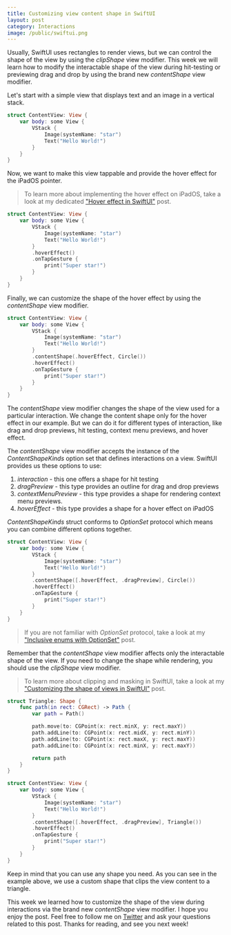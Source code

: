 ```yaml
---
title: Customizing view content shape in SwiftUI
layout: post
category: Interactions
image: /public/swiftui.png
---
```


Usually, SwiftUI uses rectangles to render views, but we can control the shape of the view by using the *clipShape* view modifier. This week we will learn how to modify the interactable shape of the view during hit-testing or previewing drag and drop by using the brand new *contentShape* view modifier.

Let's start with a simple view that displays text and an image in a vertical stack.

```swift
struct ContentView: View {
    var body: some View {
        VStack {
            Image(systemName: "star")
            Text("Hello World!")
        }
    }
}
```

Now, we want to make this view tappable and provide the hover effect for the iPadOS pointer.

> To learn more about implementing the hover effect on iPadOS, take a look at my dedicated ["Hover effect in SwiftUI"](/2020/03/25/hover-effect-in-swiftui/) post.

```swift
struct ContentView: View {
    var body: some View {
        VStack {
            Image(systemName: "star")
            Text("Hello World!")
        }
        .hoverEffect()
        .onTapGesture {
            print("Super star!")
        }
    }
}
```

Finally, we can customize the shape of the hover effect by using the *contentShape* view modifier.

```swift
struct ContentView: View {
    var body: some View {
        VStack {
            Image(systemName: "star")
            Text("Hello World!")
        }
        .contentShape(.hoverEffect, Circle())
        .hoverEffect()
        .onTapGesture {
            print("Super star!")
        }
    }
}
```

The *contentShape* view modifier changes the shape of the view used for a particular interaction. We change the content shape only for the hover effect in our example. But we can do it for different types of interaction, like drag and drop previews, hit testing, context menu previews, and hover effect.

The *contentShape* view modifier accepts the instance of the *ContentShapeKinds* option set that defines interactions on a view. SwiftUI provides us these options to use:

1. *interaction* - this one offers a shape for hit testing
2. *dragPreview* - this type provides an outline for drag and drop previews
3. *contextMenuPreview* - this type provides a shape for rendering context menu previews.
4. *hoverEffect* - this type provides a shape for a hover effect on iPadOS

*ContentShapeKinds* struct conforms to *OptionSet* protocol which means you can combine different options together.

```swift
struct ContentView: View {
    var body: some View {
        VStack {
            Image(systemName: "star")
            Text("Hello World!")
        }
        .contentShape([.hoverEffect, .dragPreview], Circle())
        .hoverEffect()
        .onTapGesture {
            print("Super star!")
        }
    }
}
```

> If you are not familiar with *OptionSet* protocol, take a look at my ["Inclusive enums with OptionSet"](/2019/04/10/inclusive-enums-with-optionset/) post.

Remember that the *contentShape* view modifier affects only the interactable shape of the view. If you need to change the shape while rendering, you should use the *clipShape* view modifier.

> To learn more about clipping and masking in SwiftUI, take a look at my ["Customizing the shape of views in SwiftUI"](/2020/02/12/customizing-the-shape-of-views-in-swiftui/) post.

```swift
struct Triangle: Shape {
    func path(in rect: CGRect) -> Path {
        var path = Path()

        path.move(to: CGPoint(x: rect.minX, y: rect.maxY))
        path.addLine(to: CGPoint(x: rect.midX, y: rect.minY))
        path.addLine(to: CGPoint(x: rect.maxX, y: rect.maxY))
        path.addLine(to: CGPoint(x: rect.minX, y: rect.maxY))

        return path
    }
}

struct ContentView: View {
    var body: some View {
        VStack {
            Image(systemName: "star")
            Text("Hello World!")
        }
        .contentShape([.hoverEffect, .dragPreview], Triangle())
        .hoverEffect()
        .onTapGesture {
            print("Super star!")
        }
    }
}
```

Keep in mind that you can use any shape you need. As you can see in the example above, we use a custom shape that clips the view content to a triangle.

This week we learned how to customize the shape of the view during interactions via the brand new *contentShape* view modifier. I hope you enjoy the post. Feel free to follow me on [Twitter](https://twitter.com/mecid) and ask your questions related to this post. Thanks for reading, and see you next week!
